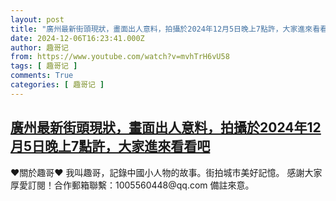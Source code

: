 ```yaml
---
layout: post
title: "廣州最新街頭現狀，畫面出人意料，拍攝於2024年12月5日晚上7點許，大家進來看看吧"
date: 2024-12-06T16:23:41.000Z
author: 趣哥记
from: https://www.youtube.com/watch?v=mvhTrH6vU58
tags: [ 趣哥记 ]
comments: True
categories: [ 趣哥记 ]
---
```

<!--1733502221000-->
[廣州最新街頭現狀，畫面出人意料，拍攝於2024年12月5日晚上7點許，大家進來看看吧](https://www.youtube.com/watch?v=mvhTrH6vU58)
------

<div>
♥關於趣哥♥  我叫趣哥，記錄中國小人物的故事。街拍城市美好記憶。  感謝大家厚愛訂閱！合作郵箱聯繫：1005560448@qq.com 備註來意。
</div>
